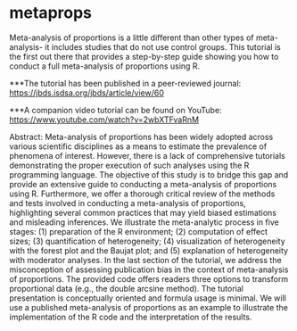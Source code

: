# metaprops
Meta-analysis of proportions is a little different than other types of meta-analysis- it includes studies that do not use control groups. This tutorial is the first out there that provides a step-by-step guide showing you how to conduct a full meta-analysis of proportions using R. 

***The tutorial has been published in a peer-reviewed journal: https://jbds.isdsa.org/jbds/article/view/60

***A companion video tutorial can be found on YouTube: https://www.youtube.com/watch?v=2wbXTFvaRnM

Abstract: Meta-analysis of proportions has been widely adopted across various scientific disciplines as a means to estimate the prevalence of phenomena of interest. However, there is a lack of comprehensive tutorials demonstrating the proper execution of such analyses using the R programming language. The objective of this study is to bridge this gap and provide an extensive guide to conducting a meta-analysis of proportions using R. Furthermore, we offer a thorough critical review of the methods and tests involved in conducting a meta-analysis of proportions, highlighting several common practices that may yield biased estimations and misleading inferences. We illustrate the meta-analytic process in five stages: (1) preparation of the R environment; (2) computation of effect sizes; (3) quantification of heterogeneity; (4) visualization of heterogeneity with the forest plot and the Baujat plot; and (5) explanation of heterogeneity with moderator analyses. In the last section of the tutorial, we address the misconception of assessing publication bias in the context of meta-analysis of proportions. The provided code offers readers three options to transform proportional data (e.g., the double arcsine method). The tutorial presentation is conceptually oriented and formula usage is minimal. We will use a published meta-analysis of proportions as an example to illustrate the implementation of the R code and the interpretation of the results.
